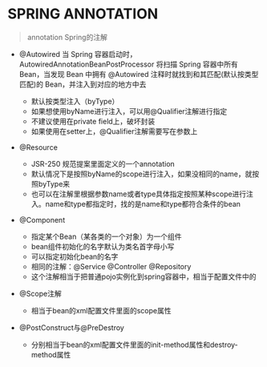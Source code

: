# SPRING ANNOTATION
> annotation Spring的注解
- @Autowired
  当 Spring 容器启动时，AutowiredAnnotationBeanPostProcessor 将扫描 Spring 容器中所有 Bean，当发现 Bean 中拥有 @Autowired 注释时就找到和其匹配(默认按类型匹配)的 Bean，并注入到对应的地方中去
    - 默认按类型注入（byType）
    - 如果想使用byName进行注入，可以用@Qualifier注解进行指定
    - 不建议使用在private field上，破坏封装
    - 如果使用在setter上，@Qualifier注解需要写在参数上
- @Resource
    - JSR-250 规范提案里面定义的一个annotation
    - 默认情况下是按照byName的scope进行注入，如果没相同的name，就按照byType来
    - 也可以在注解里根据参数name或者type具体指定按照某种scope进行注入。name和type都指定时，找的是name和type都符合条件的bean
- @Component
    - 指定某个Bean（某各类的一个对象）为一个组件
    - bean组件初始化的名字默认为类名首字母小写
    - 可以指定初始化bean的名字
    - 相同的注解：@Service @Controller @Repository
    - 这个注解相当于把普通pojo实例化到spring容器中，相当于配置文件中的<bean id="" class=""/>
    
- @Scope注解
    - 相当于bean的xml配置文件里面的scope属性
- @PostConstruct与@PreDestroy
    - 分别相当于bean的xml配置文件里面的init-method属性和destroy-method属性